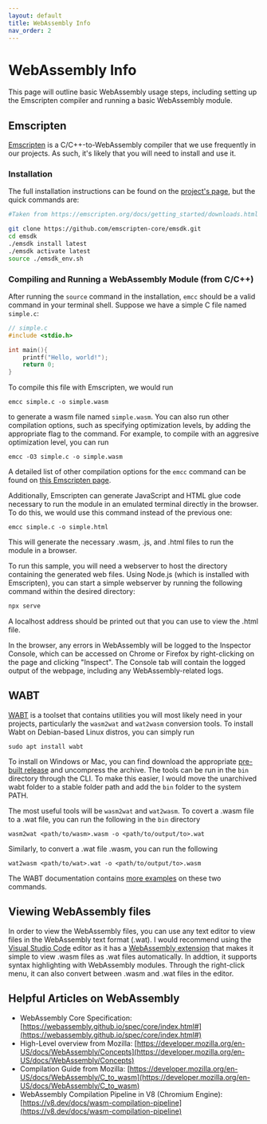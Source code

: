 ```yaml
---
layout: default
title: WebAssembly Info
nav_order: 2
---
```



# WebAssembly Info

This page will outline basic WebAssembly usage steps, including setting up the Emscripten compiler and running a basic WebAssembly module.

## Emscripten
[Emscripten](https://emscripten.org/index.html) is a C/C++-to-WebAssembly compiler that we use frequently in our projects. As such, it's likely that you will need to install and use it. 

### Installation
The full installation instructions can be found on the [project's page](https://emscripten.org/docs/getting_started/downloads.html), but the quick commands are:
```sh
#Taken from https://emscripten.org/docs/getting_started/downloads.html

git clone https://github.com/emscripten-core/emsdk.git
cd emsdk
./emsdk install latest
./emsdk activate latest
source ./emsdk_env.sh
```

### Compiling and Running a WebAssembly Module (from C/C++)
After running the `source` command in the installation, `emcc` should be a valid command in your terminal shell. Suppose we have a simple C file named `simple.c`:
```c
// simple.c
#include <stdio.h>

int main(){
    printf("Hello, world!");
    return 0;
}
```

To compile this file with Emscripten, we would run 
```
emcc simple.c -o simple.wasm
```
to generate a wasm file named `simple.wasm`. You can also run other compilation options, such as specifying optimization levels, by adding the appropriate flag to the command. For example, to compile with an aggresive optimization level, you can run
```
emcc -O3 simple.c -o simple.wasm
```
A detailed list of other compilation options for the `emcc` command can be found on [this Emscripten page](https://emscripten.org/docs/tools_reference/emcc.html).

Additionally, Emscripten can generate JavaScript and HTML glue code necessary to run  the module in an emulated terminal directly in the browser. To do this, we would use this command instead of the previous one:
```
emcc simple.c -o simple.html
```
This will generate the necessary .wasm, .js, and .html files to run the module in a browser. 

 To run this sample, you will need a webserver to host the directory containing the generated web files. Using Node.js (which is installed with Emscripten), you can start a simple webserver by running the following command within the desired directory:
 ```sh
 npx serve
 ```
 A localhost address should be printed out that you can use to view the .html file.

 In the browser, any errors in WebAssembly will be logged to the Inspector Console, which can be accessed on Chrome or Firefox by right-clicking on the page and clicking "Inspect". The Console tab will contain the logged output of the webpage, including any WebAssembly-related logs.


## WABT 
[WABT](https://github.com/WebAssembly/wabt) is a toolset that contains utilities you will most likely need in your projects, particularly the `wasm2wat` and `wat2wasm` conversion tools. To install Wabt on Debian-based Linux distros, you can simply run
```
sudo apt install wabt
```
To install on Windows or Mac, you can find download the appropriate [pre-built release](https://github.com/WebAssembly/wabt/releases) and uncompress the archive. The tools can be run in the `bin` directory through the CLI. To make this easier, I would move the unarchived wabt folder to a stable folder path and add the `bin` folder to the system PATH.

The most useful tools will be `wasm2wat` and `wat2wasm`. To covert a .wasm file to a .wat file, you can run the following in the `bin` directory
```
wasm2wat <path/to/wasm>.wasm -o <path/to/output/to>.wat
```

Similarly, to convert a .wat file .wasm, you can run the following 
```
wat2wasm <path/to/wat>.wat -o <path/to/output/to>.wasm
```

The WABT documentation contains [more examples](https://github.com/WebAssembly/wabt#running-wat2wasm) on these two commands.

## Viewing WebAssembly files
In order to view the WebAssembly files, you can use any text editor to view files in the WebAssembly text format (.wat). I would recommend using the [Visual Studio Code](https://code.visualstudio.com/) editor as it has a [WebAssembly extension](https://marketplace.visualstudio.com/items?itemName=dtsvet.vscode-wasm) that makes it simple to view .wasm files as .wat files automatically. In addtion, it supports syntax highlighting with WebAssembly modules. Through the right-click menu, it can also convert between .wasm and .wat files in the editor.


## Helpful Articles on WebAssembly
- WebAssembly Core Specification: [https://webassembly.github.io/spec/core/index.html#](https://webassembly.github.io/spec/core/index.html#)
- High-Level overview from Mozilla: [https://developer.mozilla.org/en-US/docs/WebAssembly/Concepts](https://developer.mozilla.org/en-US/docs/WebAssembly/Concepts)
- Compilation Guide from Mozilla: [https://developer.mozilla.org/en-US/docs/WebAssembly/C_to_wasm](https://developer.mozilla.org/en-US/docs/WebAssembly/C_to_wasm)
- WebAssembly Compilation Pipeline in V8 (Chromium Engine): [https://v8.dev/docs/wasm-compilation-pipeline](https://v8.dev/docs/wasm-compilation-pipeline) 